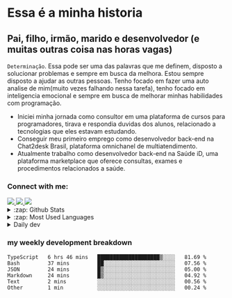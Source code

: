 # Essa é a minha historia

## Pai, filho, irmão, marido e desenvolvedor (e muitas outras coisa nas horas vagas)

`Determinação`. Essa pode ser uma das palavras que me definem, disposto a solucionar problemas e sempre em busca da melhora. Estou sempre disposto a ajudar as outras pessoas. Tenho focado em fazer uma auto analise de mim(muito vezes falhando nessa tarefa), tenho focado em inteligencia emocional e sempre em busca de melhorar minhas habilidades com programação. 

- Iniciei minha jornada como consultor em uma plataforma de cursos para programadores, tirava e respondia duvidas dos alunos, relacionado a tecnologias que eles estavam estudando.
- Conseguir meu primeiro emprego como desenvolvedor back-end na Chat2desk Brasil, plataforma omnichanel de multiatendimento.
- Atualmente trabalho como desenvolvedor back-end na Saúde iD, uma plataforma marketplace que oferece consultas, exames e procedimentos relacionados a saúde. 

### Connect with me:
<a href="https://linkedin.com/in/matheus-santos-moreira">
<img src="https://img.shields.io/badge/linkedin-%230077B5.svg?&style=for-the-badge&logo=linkedin&logoColor=white ">
</a>
<a href="https://www.instagram.com/matheus.s.moreira/">
<img src="https://img.shields.io/badge/instagram-%23E4405F.svg?&style=for-the-badge&logo=instagram&logoColor=white">
</a>
<a href="mailto:matheussm301@gmail.com">
<img src="https://img.shields.io/badge/gmail-%23E4405F.svg?&style=for-the-badge&logo=gmail&logoColor=white">
</a>


<details>
  <summary>:zap: Github Stats</summary>

<p>&nbsp;<img align="center" src="https://github-readme-stats.vercel.app/api?username=matheus-santos-moreira&show_icons=true" alt="matheus-santos-moreira" /></p>
</details>

<details>
  <summary>:zap: Most Used Languages </summary>
<p><img align="left" src="https://github-readme-stats.vercel.app/api/top-langs/?username=matheus-santos-moreira&layout=compact&hide=html" alt="matheus-santos-moreira" /></p>

</details>


<details>
  <summary>Daily dev </summary>
<p>
  <a href="https://app.daily.dev/matheussantos"><img src="https://github.com/matheus-santos-moreira/matheus-santos-moreira/blob/master/devcard.svg" width="200" alt="Matheus Santos's Dev Card"/></a>
 </p>
</details>

<h3>my weekly development breakdown</h3>

<!--START_SECTION:waka-->

```text
TypeScript   6 hrs 46 mins   ████████████████████▒░░░░   81.69 %
Bash         37 mins         ██░░░░░░░░░░░░░░░░░░░░░░░   07.56 %
JSON         24 mins         █▒░░░░░░░░░░░░░░░░░░░░░░░   05.00 %
Markdown     24 mins         █▒░░░░░░░░░░░░░░░░░░░░░░░   04.92 %
Text         2 mins          ░░░░░░░░░░░░░░░░░░░░░░░░░   00.56 %
Other        1 min           ░░░░░░░░░░░░░░░░░░░░░░░░░   00.24 %
```

<!--END_SECTION:waka-->
